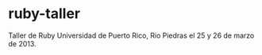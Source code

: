 ruby-taller
===========

Taller de Ruby Universidad de Puerto Rico, Rio Piedras el 25 y 26 de marzo de 2013.